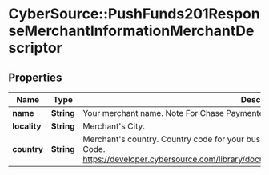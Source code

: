 # CyberSource::PushFunds201ResponseMerchantInformationMerchantDescriptor

## Properties
Name | Type | Description | Notes
------------ | ------------- | ------------- | -------------
**name** | **String** | Your merchant name.  Note For Chase Paymentech, the maximum data length is 22.  | [optional] 
**locality** | **String** | Merchant&#39;s City.  | [optional] 
**country** | **String** | Merchant&#39;s country. Country code for your business location.  ISO Standard Alpha Country Code.  https://developer.cybersource.com/library/documentation/sbc/quickref/countries_alpha_list.pdf  | [optional] 


